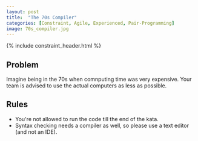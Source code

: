 ```yaml
---
layout: post
title:  "The 70s Compiler"
categories: [Constraint, Agile, Experienced, Pair-Programming]
image: 70s_compiler.jpg
---
```


{% include constraint_header.html %}

## Problem

Imagine being in the 70s when comnputing time was very expensive.
Your team is advised to use the actual computers as less as possible.

## Rules

* You're not allowed to run the code till the end of the kata.
* Syntax checking needs a compiler as well, so please use a text editor (and not an IDE).